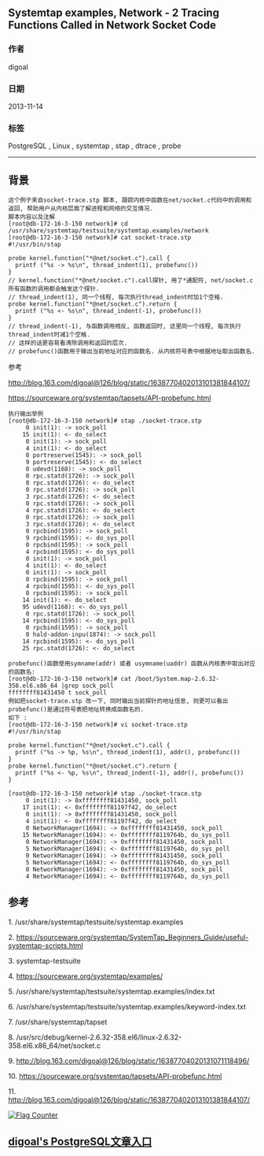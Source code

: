 ## Systemtap examples, Network - 2 Tracing Functions Called in Network Socket Code  
                                                                                                     
### 作者                                                                                                 
digoal                                                                                                   
                                                                                               
### 日期                                                                                                                  
2013-11-14                                                                                            
                                                                                                
### 标签                                                                                               
PostgreSQL , Linux , systemtap , stap , dtrace , probe                                                                                                
                                                                                                                                 
----                                                                                                         
                                                                                                                                             
## 背景         
```  
这个例子来自socket-trace.stp 脚本, 跟踪内核中函数在net/socket.c代码中的调用和返回, 帮助用户从内核层面了解进程和网络的交互情况.  
脚本内容以及注解  
[root@db-172-16-3-150 network]# cd /usr/share/systemtap/testsuite/systemtap.examples/network  
[root@db-172-16-3-150 network]# cat socket-trace.stp   
#!/usr/bin/stap  
  
probe kernel.function("*@net/socket.c").call {  
  printf ("%s -> %s\n", thread_indent(1), probefunc())  
}  
// kernel.function("*@net/socket.c").call探针, 用了*通配符, net/socket.c所有函数的调用都会触发这个探针.  
// thread_indent(1), 同一个线程, 每次执行thread_indent时加1个空格.   
probe kernel.function("*@net/socket.c").return {  
  printf ("%s <- %s\n", thread_indent(-1), probefunc())  
}  
// thread_indent(-1), 与函数调用相反, 函数返回时, 这里同一个线程, 每次执行thread_indent时减1个空格.   
// 这样的话更容易看清除调用和返回的层次.  
// probefunc()函数用于输出当前地址对应的函数名. 从内核符号表中根据地址取出函数名.  
```  
  
参考  
  
http://blog.163.com/digoal@126/blog/static/1638770402013101381844107/  
  
https://sourceware.org/systemtap/tapsets/API-probefunc.html  
  
```  
执行输出举例  
[root@db-172-16-3-150 network]# stap ./socket-trace.stp   
     0 init(1): -> sock_poll  
    15 init(1): <- do_select  
     0 init(1): -> sock_poll  
     4 init(1): <- do_select  
     0 portreserve(1545): -> sock_poll  
     9 portreserve(1545): <- do_select  
     0 udevd(1168): -> sock_poll  
     0 rpc.statd(1726): -> sock_poll  
     8 rpc.statd(1726): <- do_select  
     0 rpc.statd(1726): -> sock_poll  
     3 rpc.statd(1726): <- do_select  
     0 rpc.statd(1726): -> sock_poll  
     4 rpc.statd(1726): <- do_select  
     0 rpc.statd(1726): -> sock_poll  
     3 rpc.statd(1726): <- do_select  
     0 rpcbind(1595): -> sock_poll  
     9 rpcbind(1595): <- do_sys_poll  
     0 rpcbind(1595): -> sock_poll  
     4 rpcbind(1595): <- do_sys_poll  
     0 init(1): -> sock_poll  
     4 init(1): <- do_select  
     0 init(1): -> sock_poll  
     0 rpcbind(1595): -> sock_poll  
     4 rpcbind(1595): <- do_sys_poll  
     0 rpcbind(1595): -> sock_poll  
    14 init(1): <- do_select  
    95 udevd(1168): <- do_sys_poll  
     0 rpc.statd(1726): -> sock_poll  
    14 rpcbind(1595): <- do_sys_poll  
     0 rpcbind(1595): -> sock_poll  
     0 hald-addon-inpu(1874): -> sock_poll  
    14 rpcbind(1595): <- do_sys_poll  
    25 rpc.statd(1726): <- do_select  
  
probefunc()函数使用symname(addr) 或者 usymname(uaddr) 函数从内核表中取出对应的函数名:  
[root@db-172-16-3-150 network]# cat /boot/System.map-2.6.32-358.el6.x86_64 |grep sock_poll  
ffffffff81431450 t sock_poll  
例如把socket-trace.stp 改一下, 同时输出当前探针的地址信息, 则更可以看出probefunc()是通过符号表把地址转换成函数名的.  
如下 :   
[root@db-172-16-3-150 network]# vi socket-trace.stp   
#!/usr/bin/stap  
  
probe kernel.function("*@net/socket.c").call {  
  printf ("%s -> %p, %s\n", thread_indent(1), addr(), probefunc())  
}  
probe kernel.function("*@net/socket.c").return {  
  printf ("%s <- %p, %s\n", thread_indent(-1), addr(), probefunc())  
}  
  
[root@db-172-16-3-150 network]# stap ./socket-trace.stp   
     0 init(1): -> 0xffffffff81431450, sock_poll  
    17 init(1): <- 0xffffffff81197f42, do_select  
     0 init(1): -> 0xffffffff81431450, sock_poll  
     4 init(1): <- 0xffffffff81197f42, do_select  
     0 NetworkManager(1694): -> 0xffffffff81431450, sock_poll  
    15 NetworkManager(1694): <- 0xffffffff8119764b, do_sys_poll  
     0 NetworkManager(1694): -> 0xffffffff81431450, sock_poll  
     5 NetworkManager(1694): <- 0xffffffff8119764b, do_sys_poll  
     0 NetworkManager(1694): -> 0xffffffff81431450, sock_poll  
     5 NetworkManager(1694): <- 0xffffffff8119764b, do_sys_poll  
     0 NetworkManager(1694): -> 0xffffffff81431450, sock_poll  
     4 NetworkManager(1694): <- 0xffffffff8119764b, do_sys_poll  
```  
  
## 参考  
1\. /usr/share/systemtap/testsuite/systemtap.examples  
  
2\. https://sourceware.org/systemtap/SystemTap_Beginners_Guide/useful-systemtap-scripts.html  
  
3\. systemtap-testsuite  
  
4\. https://sourceware.org/systemtap/examples/  
  
5\. /usr/share/systemtap/testsuite/systemtap.examples/index.txt  
  
6\. /usr/share/systemtap/testsuite/systemtap.examples/keyword-index.txt  
  
7\. /usr/share/systemtap/tapset  
  
8\. /usr/src/debug/kernel-2.6.32-358.el6/linux-2.6.32-358.el6.x86_64/net/socket.c  
  
9\. http://blog.163.com/digoal@126/blog/static/16387704020131071118496/  
  
10\. https://sourceware.org/systemtap/tapsets/API-probefunc.html  
  
11\. http://blog.163.com/digoal@126/blog/static/1638770402013101381844107/  
    
  
<a rel="nofollow" href="http://info.flagcounter.com/h9V1"  ><img src="http://s03.flagcounter.com/count/h9V1/bg_FFFFFF/txt_000000/border_CCCCCC/columns_2/maxflags_12/viewers_0/labels_0/pageviews_0/flags_0/"  alt="Flag Counter"  border="0"  ></a>  
  
  
  
  
## [digoal's PostgreSQL文章入口](https://github.com/digoal/blog/blob/master/README.md "22709685feb7cab07d30f30387f0a9ae")
  
